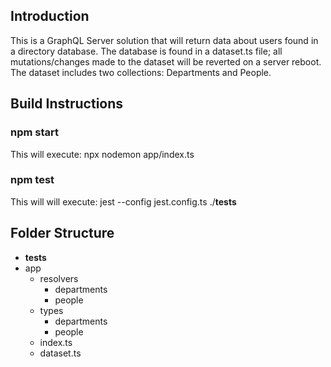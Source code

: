 ## Introduction

This is a GraphQL Server solution that will return data about users found in a directory database.  The database is found in a dataset.ts file; all mutations/changes made to the dataset will be reverted on a server reboot.  The dataset includes two collections: Departments and People.

## Build Instructions
### npm start 
This will execute: npx nodemon app/index.ts 
### npm test
This will will execute: jest --config jest.config.ts ./__tests__

## Folder Structure
- __tests__
- app
	- resolvers
		- departments
		- people
	- types
		- departments
		- people	
	- index.ts
	- dataset.ts